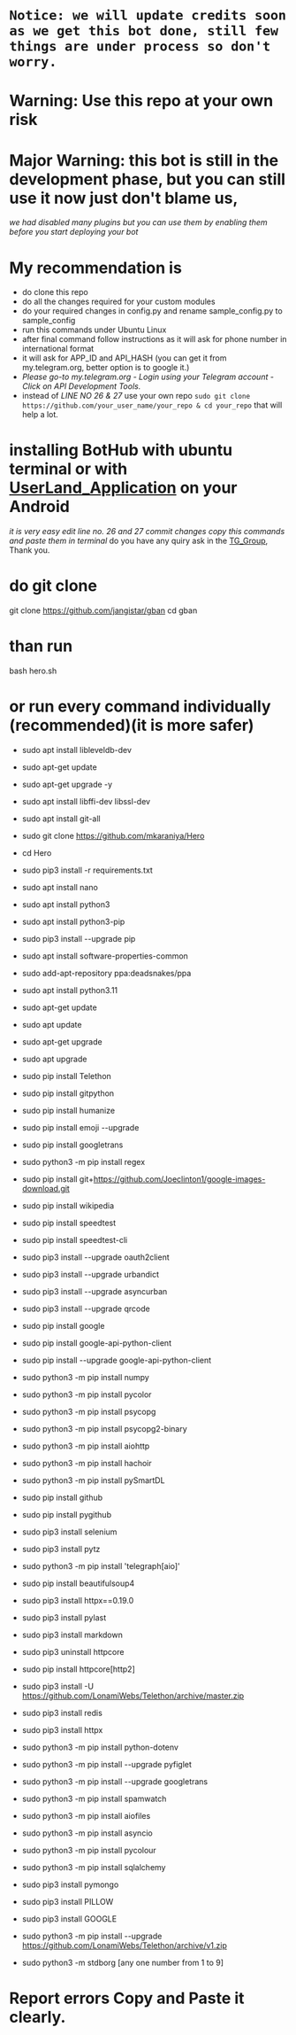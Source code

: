 # `Notice: we will update credits soon as we get this bot done, still few things are under process so don't worry.`
# Warning: Use this repo at your own risk
# Major Warning: this bot is still in the development phase, but you can still use it now just don't blame us,
*we had disabled many plugins but you can use them by enabling them before you start deploying your bot*

# My recommendation is 
- do clone this repo
- do all the changes required for your custom modules
- do your required changes in config.py and rename sample_config.py to sample_config
- run this commands under Ubuntu Linux
- after final command follow instructions as it will ask for phone number in international format
- it will ask for APP_ID and API_HASH (you can get it from my.telegram.org, better option is to google it.)
- *Please go-to my.telegram.org - Login using your Telegram account - Click on API Development Tools.*
- instead of *LINE NO 26 & 27* use your own repo `sudo git clone https://github.com/your_user_name/your_repo & cd your_repo` that will help a lot.

# installing BotHub with ubuntu terminal or with [UserLand_Application](https://userland.tech/) on your Android
*it is very easy edit line no. 26 and 27 commit changes copy this commands and paste them in terminal*
do you have any quiry ask in the [TG_Group](https://t.me/Bot_Hub_Official_Group), Thank you.

# do git clone
git clone https://github.com/jangistar/gban
cd gban

# than run 
bash hero.sh

# or run every command individually (recommended)(it is more safer)
- sudo apt install libleveldb-dev
- sudo apt-get update
- sudo apt-get upgrade -y
- sudo apt install libffi-dev libssl-dev
- sudo apt install git-all
- sudo git clone https://github.com/mkaraniya/Hero
- cd Hero
- sudo pip3 install -r requirements.txt
- sudo apt install nano
- sudo apt install python3
- sudo apt install python3-pip
- sudo pip3 install --upgrade pip
- sudo apt install software-properties-common
- sudo add-apt-repository ppa:deadsnakes/ppa
- sudo apt install python3.11
- sudo apt-get update
- sudo apt update
- sudo apt-get upgrade
- sudo apt upgrade
- sudo pip install Telethon
- sudo pip install gitpython
- sudo pip install humanize
- sudo pip install emoji --upgrade
- sudo pip install googletrans
- sudo python3 -m pip install regex
- sudo pip install git+https://github.com/Joeclinton1/google-images-download.git
- sudo pip install wikipedia
- sudo pip install speedtest
- sudo pip install speedtest-cli
- sudo pip3 install --upgrade oauth2client
- sudo pip3 install --upgrade urbandict
- sudo pip3 install --upgrade asyncurban
- sudo pip3 install --upgrade qrcode
- sudo pip install google
- sudo pip install google-api-python-client
- sudo pip install --upgrade google-api-python-client
- sudo python3 -m pip install numpy
- sudo python3 -m pip install pycolor
- sudo python3 -m pip install psycopg
- sudo python3 -m pip install psycopg2-binary
- sudo python3 -m pip install aiohttp
- sudo python3 -m pip install hachoir
- sudo python3 -m pip install pySmartDL
- sudo pip install github
- sudo pip install pygithub
- sudo pip3 install selenium
- sudo pip3 install pytz
- sudo python3 -m pip install 'telegraph[aio]'
- sudo pip install beautifulsoup4
- sudo pip3 install httpx==0.19.0
- sudo pip3 install pylast
- sudo pip3 install markdown
- sudo pip3 uninstall httpcore
- sudo pip install httpcore[http2]
- sudo pip3 install -U https://github.com/LonamiWebs/Telethon/archive/master.zip
- sudo pip3 install redis
- sudo pip3 install httpx
- sudo python3 -m pip install python-dotenv
- sudo python3 -m pip install --upgrade pyfiglet
- sudo python3 -m pip install --upgrade googletrans
- sudo python3 -m pip install spamwatch
- sudo python3 -m pip install aiofiles
- sudo python3 -m pip install asyncio
- sudo python3 -m pip install pycolour
- sudo python3 -m pip install sqlalchemy
- sudo pip3 install pymongo
- sudo pip3 install PILLOW
- sudo pip3 install GOOGLE
- sudo python3 -m pip install --upgrade https://github.com/LonamiWebs/Telethon/archive/v1.zip

- sudo python3 -m stdborg [any one number from 1 to 9]

# Report errors Copy and Paste it clearly.
